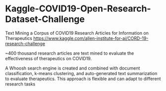 # Kaggle-COVID19-Open-Research-Dataset-Challenge
Text Mining a Corpus of COVID19 Research Articles for Information on Therapeutics
https://www.kaggle.com/allen-institute-for-ai/CORD-19-research-challenge

~400 thousand research articles are text mined to evaluate the effectiveness of therapeutics on COVID19.

A Whoosh search engine is created and combined with document classification, k-means clustering, and auto-generated text summarization to evaluate therapeutics.
This approach is flexible and can adapt to different research tasks
